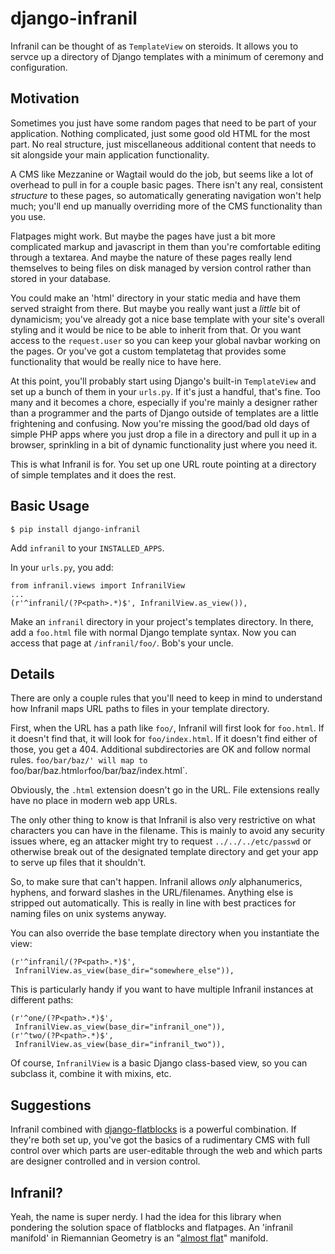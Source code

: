 # django-infranil

Infranil can be thought of as `TemplateView` on steroids. It allows
you to servce up a directory of Django templates with a minimum of
ceremony and configuration.

## Motivation

Sometimes you just have some random pages that need to be part of your
application. Nothing complicated, just some good old HTML for the most
part. No real structure, just miscellaneous additional content that
needs to sit alongside your main application functionality.

A CMS like Mezzanine or Wagtail would do the job, but seems like a lot
of overhead to pull in for a couple basic pages. There isn't any real,
consistent *structure* to these pages, so automatically generating
navigation won't help much; you'll end up manually overriding more of
the CMS functionality than you use.

Flatpages might work. But maybe the pages have just a bit more
complicated markup and javascript in them than you're comfortable
editing through a textarea. And maybe the nature of these pages really
lend themselves to being files on disk managed by version control
rather than stored in your database.

You could make an 'html' directory in your static media and have them
served straight from there. But maybe you really want just a *little*
bit of dynamicism; you've already got a nice base template with your
site's overall styling and it would be nice to be able to inherit from
that. Or you want access to the `request.user` so you can keep your
global navbar working on the pages. Or you've got a custom templatetag
that provides some functionality that would be really nice to have
here.

At this point, you'll probably start using Django's built-in
`TemplateView` and set up a bunch of them in your `urls.py`. If it's
just a handful, that's fine. Too many and it becomes a chore,
especially if you're mainly a designer rather than a programmer and
the parts of Django outside of templates are a little frightening and
confusing. Now you're missing the good/bad old days of simple PHP apps
where you just drop a file in a directory and pull it up in a browser,
sprinkling in a bit of dynamic functionality just where you need it.

This is what Infranil is for. You set up one URL route pointing at a
directory of simple templates and it does the rest.

## Basic Usage

    $ pip install django-infranil

Add `infranil` to your `INSTALLED_APPS`.

In your `urls.py`, you add:

    from infranil.views import InfranilView
    ...
    (r'^infranil/(?P<path>.*)$', InfranilView.as_view()),

Make an `infranil` directory in your project's templates directory. In
there, add a `foo.html` file with normal Django template syntax. Now
you can access that page at `/infranil/foo/`. Bob's your uncle.

## Details

There are only a couple rules that you'll need to keep in mind to
understand how Infranil maps URL paths to files in your template
directory.

First, when the URL has a path like `foo/`, Infranil will first look
for `foo.html`. If it doesn't find that, it will look for
`foo/index.html`. If it doesn't find either of those, you get a
404. Additional subdirectories are OK and follow normal
rules. `foo/bar/baz/' will map to `foo/bar/baz.html` or
`foo/bar/baz/index.html`.

Obviously, the `.html` extension doesn't go in the URL. File
extensions really have no place in modern web app URLs.

The only other thing to know is that Infranil is also very restrictive
on what characters you can have in the filename. This is mainly to
avoid any security issues where, eg an attacker might try to request
`../../../etc/passwd` or otherwise break out of the designated
template directory and get your app to serve up files that it
shouldn't.

So, to make sure that can't happen. Infranil allows *only*
alphanumerics, hyphens, and forward slashes in the
URL/filenames. Anything else is stripped out automatically. This is
really in line with best practices for naming files on unix systems
anyway.

You can also override the base template directory when you instantiate
the view:

    (r'^infranil/(?P<path>.*)$',
     InfranilView.as_view(base_dir="somewhere_else")),

This is particularly handy if you want to have multiple Infranil
instances at different paths:

    (r'^one/(?P<path>.*)$',
     InfranilView.as_view(base_dir="infranil_one")),
    (r'^two/(?P<path>.*)$',
     InfranilView.as_view(base_dir="infranil_two")),

Of course, `InfranilView` is a basic Django class-based view, so you
can subclass it, combine it with mixins, etc.

## Suggestions

Infranil combined with
[django-flatblocks](https://github.com/funkybob/django-flatblocks) is
a powerful combination. If they're both set up, you've got the basics
of a rudimentary CMS with full control over which parts are
user-editable through the web and which parts are designer controlled
and in version control.

## Infranil?

Yeah, the name is super nerdy. I had the idea for this library when
pondering the solution space of flatblocks and flatpages. An 'infranil
manifold' in Riemannian Geometry is an "[almost flat](http://en.wikipedia.org/wiki/Almost_flat_manifold)" manifold.

